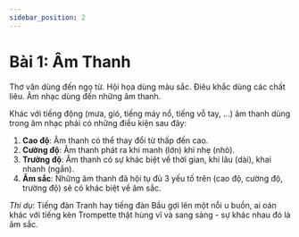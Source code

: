 ```yaml
---
sidebar_position: 2
---
```


# Bài 1: Âm Thanh

Thơ văn dùng đến ngọ từ. Hội họa dùng màu sắc. Điêu khắc dùng các chất liêu. Âm nhạc dùng đến những âm thanh.

Khác với tiếng động (mưa, gió, tiếng máy nổ, tiếng vỗ tay, ...) âm thanh dùng trong âm nhạc phải có những điều kiện sau đây:

1. **Cao độ**: Âm thanh có thể thay đổi từ thấp đến cao.
2. **Cường độ**: Âm thanh phát ra khi manh (lớn) khi nhẹ (nhỏ).
3. **Trường độ**: Âm thanh có sự khác biệt về thời gian, khi lâu (dài), khai nhanh (ngắn).
4. **Âm sắc**: Những âm thanh đã hội tụ đủ 3 yếu tố trên (cao độ, cường độ, trường độ) sẽ có khác biệt về âm sắc.

_Thí dụ_: Tiếng đàn Tranh hay tiếng đàn Bầu gợi lên một nỗi u buồn, ai oán khác với tiếng kèn Trompette thật hùng vĩ và sang sảng - sự khác nhau đó là âm sắc.
